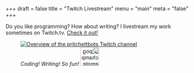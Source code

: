 +++
draft = false
title = "Twitch Livestream"
menu = "main"
meta = "false"
+++

Do you like programming? How about writing? I livestream my work sometimes on Twitch.tv.  [Check it out!](https://www.twitch.tv/pritchettbots)

<figure>
<a href="https://www.twitch.tv/pritchettbots">
  <img alt="Overview of the pritchettbots Twitch channel" src="/images/twitch/twitch-channel-view.png" >
</a>
<figcaption>
  <em>Coding! Writing! So fun!</em>
  <img alt="pogchamp emote from twitch - think 'omg'" src="/images/twitch/pogchamp.jpeg" style="width: 50px; box-shadow: none; transform: rotateY(180deg);" />
</figcaption>
</figure>


